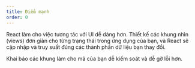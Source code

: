 ```yaml
---
title: Điểm mạnh
order: 0
---
```

React làm cho việc tương tác với UI dễ dàng hơn. Thiết kế các khung nhìn (views) đơn giản cho từng trạng thái trong ứng dụng của bạn, và React sẽ cập nhập và truy suất đúng các thành phần dữ liệu bạn thay đổi.

Khai báo các khung làm cho mã của bạn dễ kiểm soát và dễ gỡ lỗi hơn.